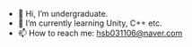- 👋 Hi, I’m undergraduate.
- 🌱 I’m currently learning Unity, C++ etc. 
- 📫 How to reach me: hsb031106@naver.com
<!---
soobinH/soobinH is a ✨ special ✨ repository because its `README.md` (this file) appears on your GitHub profile.
You can click the Preview link to take a look at your changes.
--->
